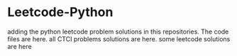 # Leetcode-Python
adding the python leetcode problem solutions in this repositories. 
The code files are here.
all CTCI problems solutions are here.
some leetcode solutions are here













































































































































































































































































































































































































































































































































































































































































































































































































































































































































































































































































































